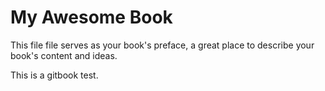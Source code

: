 # My Awesome Book

This file file serves as your book's preface, a great place to describe your book's content and ideas.

This is a gitbook test.

